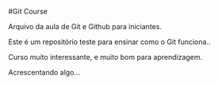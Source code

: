 #Git Course

Arquivo da aula de Git e Github para iniciantes. 

Este é um repositório teste para ensinar como o Git funciona..

Curso muito interessante, e muito bom para aprendizagem.

Acrescentando algo...